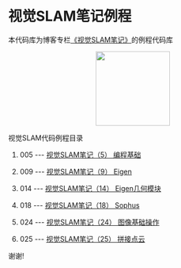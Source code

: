 # 视觉SLAM笔记例程
本代码库为博客专栏[《视觉SLAM笔记》](https://joveh-h.blog.csdn.net/article/category/9357175)的例程代码库

<div align=center><img src="https://img-blog.csdnimg.cn/20190917102044674.png" width="150" height="150" /></div>

视觉SLAM代码例程目录

1. 005 --- [视觉SLAM笔记（5） 编程基础](https://joveh-h.blog.csdn.net/article/details/101022916)

2. 009 --- [视觉SLAM笔记（9） Eigen](https://joveh-h.blog.csdn.net/article/details/101470881)

3. 014 --- [视觉SLAM笔记（14） Eigen几何模块](https://joveh-h.blog.csdn.net/article/details/101599067)

4. 018 --- [视觉SLAM笔记（18） Sophus](https://joveh-h.blog.csdn.net/article/details/101670053)

5. 024 --- [视觉SLAM笔记（24） 图像基础操作](https://joveh-h.blog.csdn.net/article/details/102362765)

6. 025 --- [视觉SLAM笔记（25） 拼接点云](https://joveh-h.blog.csdn.net/article/details/102362891)

谢谢!
